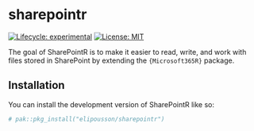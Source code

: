 
<!-- README.md is generated from README.Rmd. Please edit that file -->

# sharepointr

<!-- badges: start -->

[![Lifecycle:
experimental](https://img.shields.io/badge/lifecycle-experimental-orange.svg)](https://lifecycle.r-lib.org/articles/stages.html#experimental)
[![License:
MIT](https://img.shields.io/badge/License-MIT-yellow.svg)](https://opensource.org/licenses/MIT)
<!-- badges: end -->

The goal of SharePointR is to make it easier to read, write, and work
with files stored in SharePoint by extending the `{Microsoft365R}`
package.

## Installation

You can install the development version of SharePointR like so:

``` r
# pak::pkg_install("elipousson/sharepointr")
```
